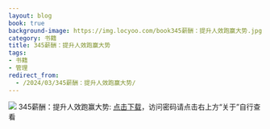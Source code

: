 ```yaml
---
layout: blog
book: true
background-image: https://img.locyoo.com/book345薪酬：提升人效跑赢大势.jpg
category: 书籍
title: 345薪酬：提升人效跑赢大势
tags:
- 书籍
- 管理
redirect_from:
  - /2024/03/345薪酬：提升人效跑赢大势/
---
```

![](https://img.locyoo.com/book345薪酬：提升人效跑赢大势.jpg)
345薪酬：提升人效跑赢大势: <a name = "ref1" href="https://url18.ctfile.com/f/50983618-1042692640-4cd735?p=3619">点击下载</a>，访问密码请点击右上方“关于”自行查看